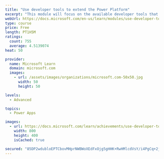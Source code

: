 ```yaml
---
title: "Use developer tools to extend the Power Platform"
excerpt: "This module will focus on the available developer tools that can help you perform development activities with the Microsoft Power Platform."
webUrl: https://docs.microsoft.com/en-us/learn/modules/use-developer-tools-extend/
type: course
price: Free
length: PT1H5M
ratings:
  count: 755
  average: 4.5139074
heat: 50

provider:
  name: Microsoft Learn
  domain: microsoft.com
  images:
    - url: /assets/images/organizations/microsoft.com-50x50.jpg
      width: 50
      height: 50

levels:
  - Advanced

topics:
  - Power Apps

images:
  - url: https://docs.microsoft.com/learn/achievements/use-developer-tools-extend-social.png
    width: 800
    height: 400
    isCached: true

secured: "85DP2wdubloEPTCbovMHprNWBWoXEdFxOjg5gHHK+RwHMlcdVsY/i4PgCq+2jw+WeGQICcPYB0axF9NxQjyZVldGEdrgG9mRgtVnh7dJ9dT+0g56P7vkX0Ok14w/H0ZMRuxS/kmu+A1jbTv2CM5r3dJjHNn82BS3uXQLATNjlWQbuNKH6QpfFEDqHHqL0aWPqEmJMq/IxdkLyZec4VMLKBtqe8lLOsGIJuQ7wn9jEyCzcISq769PEjzBDCVc9CcDzoEkihJaIXJv8JjgT9XLp0RGxCZ+PCalouKWUQaFkJktxVbb8VsrEwkvwQYL0Y9JbNQ68lVcG1v9CASJuNkWi9Z+9C41un67KbqMffBNeUJ5DzEwi+Tcol7OqkfgdQVsxz8ce0JGSN7KOW7dZVq03wv4F+Sveflhf23UkwT32nY=;N7/hAPvyyq4n8sWEwdbKaw=="
---
```


